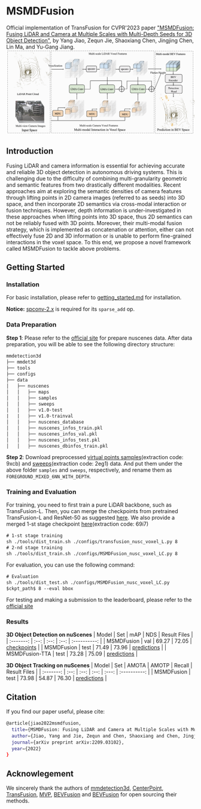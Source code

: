 # MSMDFusion

Official implementation of TransFusion for CVPR'2023 paper ["MSMDFusion: Fusing LiDAR and Camera at Multiple Scales with Multi-Depth Seeds for 3D Object Detection"](https://arxiv.org/abs/2209.03102), by Yang Jiao, Zequn Jie, Shaoxiang Chen, Jingjing Chen, Lin Ma, and Yu-Gang Jiang.
![MSMDFusion framework](https://github.com/SxJyJay/MSMDFusion/blob/main/MSMD-Framework.png)


## Introduction

Fusing LiDAR and camera information is essential for achieving accurate and reliable 3D object detection in autonomous driving systems. This is challenging due to the difficulty of combining multi-granularity geometric and semantic features from two drastically different modalities. Recent approaches aim at exploring the semantic densities of camera features through lifting points in 2D camera images (referred to as seeds) into 3D space, and then incorporate 2D semantics via cross-modal interaction or fusion techniques. However, depth information is under-investigated in these approaches when lifting points into 3D space, thus 2D semantics can not be reliably fused with 3D points. Moreover, their multi-modal fusion strategy, which is implemented as concatenation or attention, either can not effectively fuse 2D and 3D information or is unable to perform fine-grained interactions in the voxel space. To this end, we propose a novel framework called MSMDFusion to tackle above problems.


## Getting Started

### Installation

For basic installation, please refer to [getting_started.md](docs/getting_started.md) for installation.

**Notice:** [spconv-2.x](https://github.com/traveller59/spconv) is required for its ```sparse_add``` op. 

### Data Preparation

**Step 1**: Please refer to the [official site](https://github.com/ADLab-AutoDrive/BEVFusion/blob/main/docs/getting_started.md) for prepare nuscenes data. After data preparation, you will be able to see the following directory structure:
```
mmdetection3d
├── mmdet3d
├── tools
├── configs
├── data
│   ├── nuscenes
│   │   ├── maps
│   │   ├── samples
│   │   ├── sweeps
│   │   ├── v1.0-test
|   |   ├── v1.0-trainval
│   │   ├── nuscenes_database
│   │   ├── nuscenes_infos_train.pkl
│   │   ├── nuscenes_infos_val.pkl
│   │   ├── nuscenes_infos_test.pkl
│   │   ├── nuscenes_dbinfos_train.pkl

```
**Step 2**: Download preprocessed [virtual points samples](https://pan.baidu.com/s/1IxqcGxNCFnmSZw7Dlu3Xig?pwd=9xcb)(extraction code: 9xcb) and [sweeps](https://pan.baidu.com/s/1qUeopFHCWrr35af2MGBSnw?pwd=2eg1)(extraction code: 2eg1) data. And put them under the above folder ```samples``` and ```sweeps```, respectively, and rename them as ```FOREGROUND_MIXED_6NN_WITH_DEPTH```.

### Training and Evaluation

For training, you need to first train a pure LiDAR backbone, such as TransFusion-L. Then, you can merge the checkpoints from pretrained TransFusion-L and ResNet-50 as suggested [here](https://github.com/XuyangBai/TransFusion/issues/7#issuecomment-1115499891). We also provide a merged 1-st stage checkpoint [here](https://pan.baidu.com/s/1Lj35HXc2Ajv0yWEH6H8g_A?pwd=69i7)(extraction code: 69i7)
```
# 1-st stage training
sh ./tools/dist_train.sh ./configs/transfusion_nusc_voxel_L.py 8
# 2-nd stage training
sh ./tools/dist_train.sh ./configs/MSMDFusion_nusc_voxel_LC.py 8
```

For evaluation, you can use the following command:
```
# Evaluation
sh ./tools/dist_test.sh ./configs/MSMDFusion_nusc_voxel_LC.py $ckpt_path$ 8 --eval bbox
```

For testing and making a submission to the leaderboard, please refer to the [official site](https://mmdetection3d.readthedocs.io/en/stable/datasets/nuscenes_det.html)

### Results

**3D Object Detection on nuScenes**
|   Model   | Set | mAP  | NDS  | Result Files |
| :-------: | :--: | :--: | :--: | :----------: |
| MSMDFusion | val | 69.27 | 72.05 | [checkpoints](https://pan.baidu.com/s/1ZKUJ47ds3G4yfdNK5vLKPQ?pwd=n4mf) |
| MSMDFusion | test | 71.49 | 73.96 | [predictions](https://pan.baidu.com/s/1gtuXRJKgzFU-MpvTk3WXcA?pwd=wgkv) |
| MSMDFusion-TTA | test | 73.28 | 75.09 | [predictions](https://pan.baidu.com/s/1Swu1XuDfDUeXMqK11ec01g?pwd=b43u) |

**3D Object Tracking on nuScenes**
|   Model   | Set | AMOTA  | AMOTP  | Recall  | Result Files |
| :-------: | :--: | :--: | :--: | :---: | :----------: |
| MSMDFusion | test | 73.98 | 54.87 | 76.30 | [predictions](https://pan.baidu.com/s/1UiJC6Hr_MmYvE2EQ2mEFTw?pwd=vcf3) |

## Citation
If you find our paper useful, please cite:

```bash
@article{jiao2022msmdfusion,
  title={MSMDFusion: Fusing LiDAR and Camera at Multiple Scales with Multi-Depth Seeds for 3D Object Detection},
  author={Jiao, Yang and Jie, Zequn and Chen, Shaoxiang and Chen, Jingjing and Ma, Lin and Jiang, Yu-Gang},
  journal={arXiv preprint arXiv:2209.03102},
  year={2022}
}
```

## Acknowlegement

We sincerely thank the authors of [mmdetection3d](https://github.com/open-mmlab/mmdetection3d), [CenterPoint](https://github.com/tianweiy/CenterPoint), [TransFusion](https://github.com/XuyangBai/TransFusion), [MVP](https://github.com/tianweiy/MVP), [BEVFusion](https://github.com/ADLab-AutoDrive/BEVFusion) and [BEVFusion](https://github.com/mit-han-lab/bevfusion) for open sourcing their methods.
